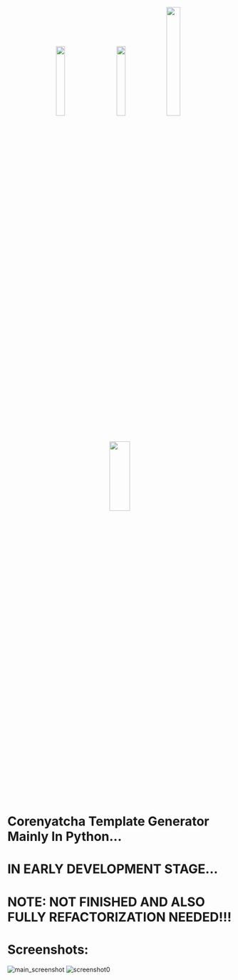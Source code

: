 <div style="container" align="center">
  <br>
  <img src="https://brandslogos.com/wp-content/uploads/images/large/python-logo.png" width="20%" />&nbsp;&nbsp;&nbsp;&nbsp;&nbsp;&nbsp;&nbsp;&nbsp;
  <img src="https://logodix.com/logo/1758841.png" width="20%" />
  <img src="https://freepngdesign.com/content/uploads/images/javascript-logo-7539.png" width="25%" />
  <img src="https://www.fullstackpython.com/img/logos/django-rest-framework.png" width="30%" height="20%" />
  <!--<img src="" width="20%" />-->
</div>
<br>

# Corenyatcha Template Generator Mainly In Python...
# IN EARLY DEVELOPMENT STAGE...

# NOTE: NOT FINISHED AND ALSO FULLY REFACTORIZATION NEEDED!!!

# Screenshots:
![main_screenshot](https://github.com/user-attachments/assets/f37326ed-c381-4281-8215-efa0b22ddd5a)
![screenshot0](https://github.com/user-attachments/assets/379b94a4-0102-4550-aab8-4a9e01441a5b)
